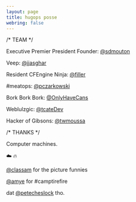 ```yaml
---
layout: page
title: hugops posse
webring: false
---
```



/\* TEAM \*/

  Executive Premier President Founder: [@sdmouton](https://twitter.com/sdmouton)

  Veep: [@jjasghar](https://twitter.com/jjasghar)

  Resident CFEngine Ninja: [@filler](https://twitter.com/filler)

  #meatops: [@pczarkowski](https://twitter.com/pczarkowski)

  Bork Bork Bork: [@OnlyHaveCans](https://twitter.com/OnlyHaveCans)

  Weblulzgic: [@tcateDev](https://twitter.com/tcateDev)

  Hacker of Gibsons: [@twmoussa](https://github.com/twmoussa)

/\* THANKS \*/

  Computer machines.

  :cloud: :fire:

  [@classam](https://twitter.com/classam) for the picture funnies

  [@amye](https://twitter.com/amye) for #camptirefire

  dat [@petecheslock](https://twitter.com/petecheslock) tho.

